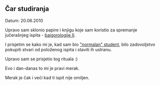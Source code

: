 Čar studiranja
--------------

Datum: 20.06.2010

Upravo sam sklonio papire i knjigu koje sam koristio za spremanje jučerašnjeg ispita - [bajgorologije II](http://github.com/hernad/blog/blob/master/articles/bajgorologija-ii-polozena.markdown).

I prisjetim se kako mi je, kad sam bio ["normalan" student](http://github.com/hernad/blog/blob/master/articles/odakle-ja-na-fitu-20100616.markdown), bilo zadovoljstvo pokupiti stvari od položenog ispita i staviti ih ustranu.

Upravo sam se prisjetio tog rituala :)

Evo i dan-danas to mi je pravi merak.

Merak je čak i veći kad ti ispit nije omiljen.

